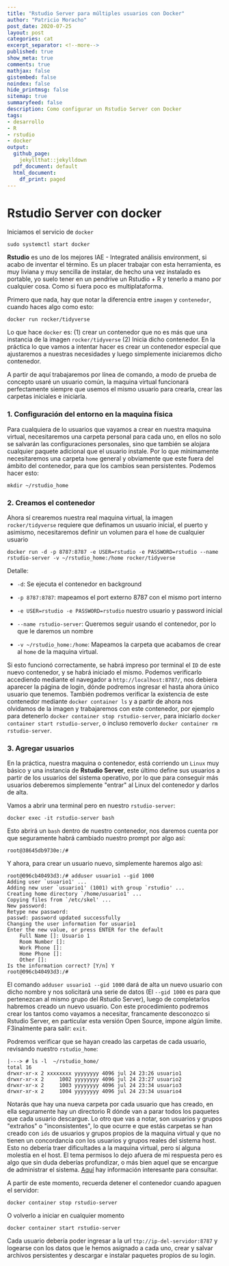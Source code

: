 ```yaml
---
title: "Rstudio Server para múltiples usuarios con Docker"
author: "Patricio Moracho"
post_date: 2020-07-25
layout: post
categories: cat
excerpt_separator: <!--more-->
published: true
show_meta: true
comments: true
mathjax: false
gistembed: false
noindex: false
hide_printmsg: false
sitemap: true
summaryfeed: false
description: Como configurar un Rstudio Server con Docker
tags:
- desarrollo
- R
- rstudio
- docker
output:
  github_page:
    jekyllthat::jekylldown
  pdf_document: default
  html_document:
    df_print: paged
---
```


# Rstudio Server con docker


Iniciamos el servicio de `docker`

    sudo systemctl start docker


**Rstudio** es uno de los mejores IAE - Integrated análisis environment, si acabo de inventar el término. Es un placer trabajar con esta herramienta, es muy liviana y muy sencilla de instalar, de hecho una vez instalado es portable, yo suelo tener en un pendrive un Rstudio + R y tenerlo a mano por cualquier cosa. Como si fuera poco es multiplataforma.

Primero que nada, hay que notar la diferencia entre `imagen` y `contenedor`, cuando haces algo como esto:

    docker run rocker/tidyverse

Lo que hace `docker` es: (1) crear un contenedor que no es más que una instancia de la imagen `rocker/tidyverse` (2) Inicia dicho contenedor. En la práctica lo que vamos a intentar hacer es crear un contenedor especial que ajustaremos a nuestras necesidades y luego simplemente iniciaremos dicho contenedor.

A partir de aquí trabajaremos por línea de comando, a modo de prueba de concepto usaré un usuario común, la maquina virtual funcionará perfectamente siempre que usemos el mismo usuario para crearla, crear las carpetas iniciales e iniciarla.


### 1. Configuración del entorno en la maquina física

Para cualquiera de lo usuarios que vayamos a crear en nuestra maquina virtual, necesitaremos una carpeta personal para cada uno, en ellos no solo se salvarán las configuraciones personales, sino que también se alojara cualquier paquete adicional que el usuario instale. Por lo que mínimamente necesitaremos una carpeta `home` general y obviamente que este fuera del ámbito del contenedor, para que los cambios sean persistentes. Podemos hacer esto:

    mkdir ~/rstudio_home


### 2. Creamos el contenedor

Ahora sí crearemos nuestra real maquina virtual, la imagen `rocker/tidyverse` requiere que definamos un usuario inicial, el puerto y asimismo, necesitaremos definir un volumen para el `home` de cualquier usuario

    docker run -d -p 8787:8787 -e USER=rstudio -e PASSWORD=rstudio --name rstudio-server -v ~/rstudio_home:/home rocker/tidyverse

Detalle:

* `-d`: Se ejecuta el contenedor en background
* `-p 8787:8787`: mapeamos el port externo 8787 con el mismo port interno
* `-e USER=rstudio -e PASSWORD=rstudio` nuestro usuario y password inicial
* `--name rstudio-server`: Queremos seguir usando el contenedor, por lo que le daremos un nombre

 * `-v ~/rstudio_home:/home`: Mapeamos la carpeta que acabamos de crear al `home` de la maquina virtual.

Si esto funcionó correctamente, se habrá impreso por terminal el `ID` de este nuevo contenedor, y se habrá iniciado el  mismo. Podemos verificarlo accediendo mediante el navegador a `http://localhost:8787/`, nos debiera aparecer la página de login, dónde podremos ingresar el hasta ahora único usuario que tenemos. También podremos verificar la existencia de este contenedor mediante `docker container ls` y a partir de ahora nos olvidamos de la imagen y trabajaremos con este contenedor, por ejemplo para detenerlo `docker container stop rstudio-server`, para iniciarlo `docker container start rstudio-server`, o incluso removerlo `docker container rm rstudio-server`.

### 3. Agregar usuarios

En la práctica, nuestra maquina o contenedor, está corriendo un `Linux` muy básico y una instancia de **Rstudio Server**, este último define sus usuarios a partir de los usuarios del sistema operativo, por lo que para conseguir más usuarios deberemos simplemente "entrar" al Linux del contenedor y darlos de alta.

Vamos a abrir una terminal pero en nuestro `rstudio-server`:


    docker exec -it rstudio-server bash

Esto abrirá un `bash` dentro de nuestro contenedor, nos daremos cuenta por que seguramente habrá cambiado nuestro prompt por algo así:

    root@38645db9730e:/#

Y ahora, para crear un usuario nuevo, simplemente haremos algo así:

    root@096cb40493d3:/# adduser usuario1 --gid 1000
    Adding user `usuario1' ...
    Adding new user `usuario1' (1001) with group `rstudio' ...
    Creating home directory `/home/usuario1' ...
    Copying files from `/etc/skel' ...
    New password:
    Retype new password:
    passwd: password updated successfully
    Changing the user information for usuario1
    Enter the new value, or press ENTER for the default
    	Full Name []: Usuario 1
    	Room Number []:
    	Work Phone []:
    	Home Phone []:
    	Other []:
    Is the information correct? [Y/n] Y
    root@096cb40493d3:/#

El comando `adduser usuario1 --gid 1000` dará de alta un nuevo usuario con dicho nombre y nos solicitará una serie de datos (El `--gid 1000` es para que pertenezcan al mismo grupo del Rstudio Server), luego de completarlos habremos creado un nuevo usuario. Con este procedimiento podremos crear los tantos como  vayamos a necesitar, francamente desconozco si Rstudio Server, en particular esta versión Open Source, impone algún limite. F3inalmente para salir: `exit`.

Podremos verificar que se hayan creado las carpetas de cada usuario, revisando nuestro `rstudio_home`:

    |---> # ls -l  ~/rstudio_home/
    total 16
    drwxr-xr-x 2 xxxxxxxx yyyyyyyy 4096 jul 24 23:26 usuario1
    drwxr-xr-x 2     1002 yyyyyyyy 4096 jul 24 23:27 usuario2
    drwxr-xr-x 2     1003 yyyyyyyy 4096 jul 24 23:34 usuario3
    drwxr-xr-x 2     1004 yyyyyyyy 4096 jul 24 23:34 usuario4

Notarás que hay una nueva carpeta por cada usuario que has creado, en ella seguramente hay un directorio R dónde van a parar todos los paquetes que cada usuario descargue. Lo otro que vas a notar, son usuarios y grupos "extraños" o "inconsistentes", lo que ocurre e que estás carpetas se han creado con `ids` de usuarios y grupos propios de la maquina virtual y que no tienen un concordancia con los usuarios y grupos reales del sistema host. Esto no debería traer dificultades a la maquina virtual, pero sí alguna molestia en el host. El tema permisos lo dejo afuera de mi respuesta pero es algo que sin duda deberías profundizar, o más bien aquel que se encargue de administrar el sistema. [Aquí][1] hay información interesante para consultar.

A partir de este momento, recuerda detener el contenedor cuando apaguen el servidor:

    docker container stop rstudio-server

O volverlo a iniciar en cualquier momento

    docker container start rstudio-server

Cada usuario debería poder ingresar a la url `ttp://ip-del-servidor:8787` y logearse con los datos que le hemos asignado a cada uno, crear y salvar archivos persistentes y descargar e instalar paquetes propios de su login.


  [1]: https://vsupalov.com/docker-shared-permissions/
